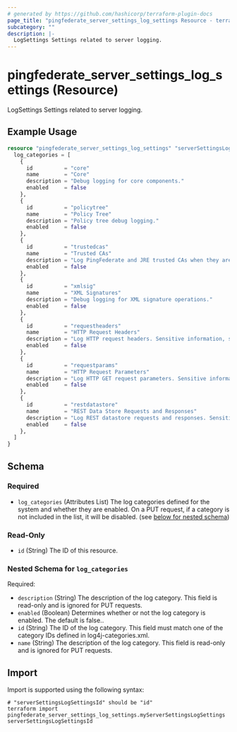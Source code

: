 ```yaml
---
# generated by https://github.com/hashicorp/terraform-plugin-docs
page_title: "pingfederate_server_settings_log_settings Resource - terraform-provider-pingfederate"
subcategory: ""
description: |-
  LogSettings Settings related to server logging.
---
```


# pingfederate_server_settings_log_settings (Resource)

LogSettings Settings related to server logging.

## Example Usage

```terraform
resource "pingfederate_server_settings_log_settings" "serverSettingsLogSettingsExample" {
  log_categories = [
    {
      id          = "core"
      name        = "Core"
      description = "Debug logging for core components."
      enabled     = false
    },
    {
      id          = "policytree"
      name        = "Policy Tree"
      description = "Policy tree debug logging."
      enabled     = false
    },
    {
      id          = "trustedcas"
      name        = "Trusted CAs"
      description = "Log PingFederate and JRE trusted CAs when they are loaded."
      enabled     = false
    },
    {
      id          = "xmlsig"
      name        = "XML Signatures"
      description = "Debug logging for XML signature operations."
      enabled     = false
    },
    {
      id          = "requestheaders"
      name        = "HTTP Request Headers"
      description = "Log HTTP request headers. Sensitive information, such as passwords, may be logged when this category is enabled."
      enabled     = false
    },
    {
      id          = "requestparams"
      name        = "HTTP Request Parameters"
      description = "Log HTTP GET request parameters. Sensitive information, such as passwords, may be logged when this category is enabled."
      enabled     = false
    },
    {
      id          = "restdatastore"
      name        = "REST Data Store Requests and Responses"
      description = "Log REST datastore requests and responses. Sensitive information, such as passwords, may be logged when this category is enabled."
      enabled     = false
    },
  ]
}
```

<!-- schema generated by tfplugindocs -->
## Schema

### Required

- `log_categories` (Attributes List) The log categories defined for the system and whether they are enabled. On a PUT request, if a category is not included in the list, it will be disabled. (see [below for nested schema](#nestedatt--log_categories))

### Read-Only

- `id` (String) The ID of this resource.

<a id="nestedatt--log_categories"></a>
### Nested Schema for `log_categories`

Required:

- `description` (String) The description of the log category. This field is read-only and is ignored for PUT requests.
- `enabled` (Boolean) Determines whether or not the log category is enabled. The default is false..
- `id` (String) The ID of the log category. This field must match one of the category IDs defined in log4j-categories.xml.
- `name` (String) The description of the log category. This field is read-only and is ignored for PUT requests.

## Import

Import is supported using the following syntax:

```shell
# "serverSettingsLogSettingsId" should be "id"
terraform import pingfederate_server_settings_log_settings.myServerSettingsLogSettings serverSettingsLogSettingsId
```
